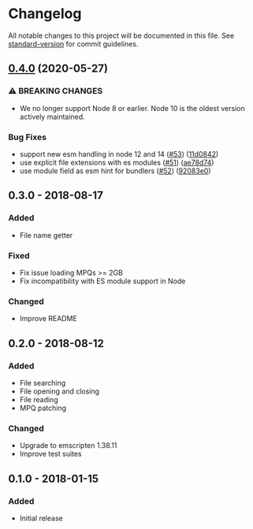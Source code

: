 # Changelog

All notable changes to this project will be documented in this file. See [standard-version](https://github.com/conventional-changelog/standard-version) for commit guidelines.

## [0.4.0](https://github.com/wowserhq/stormjs/compare/v0.3.0...v0.4.0) (2020-05-27)


### ⚠ BREAKING CHANGES

* We no longer support Node 8 or earlier. Node 10 is the oldest version actively maintained.

### Bug Fixes

* support new esm handling in node 12 and 14 ([#53](https://github.com/wowserhq/stormjs/issues/53)) ([11d0842](https://github.com/wowserhq/stormjs/commit/11d0842fb53a5d19dcd8a758659c1abbb87e981f))
* use explicit file extensions with es modules ([#51](https://github.com/wowserhq/stormjs/issues/51)) ([ae78d74](https://github.com/wowserhq/stormjs/commit/ae78d744a2a4fa9135b81ff86fb8d9e5c07b3d4c))
* use module field as esm hint for bundlers ([#52](https://github.com/wowserhq/stormjs/issues/52)) ([92083e0](https://github.com/wowserhq/stormjs/commit/92083e0677b9c6ee872ee124b9a50886d186198f))

## 0.3.0 - 2018-08-17

### Added

- File name getter

### Fixed

- Fix issue loading MPQs >= 2GB
- Fix incompatibility with ES module support in Node

### Changed

- Improve README

## 0.2.0 - 2018-08-12

### Added

- File searching
- File opening and closing
- File reading
- MPQ patching

### Changed

- Upgrade to emscripten 1.38.11
- Improve test suites

## 0.1.0 - 2018-01-15

### Added

- Initial release
